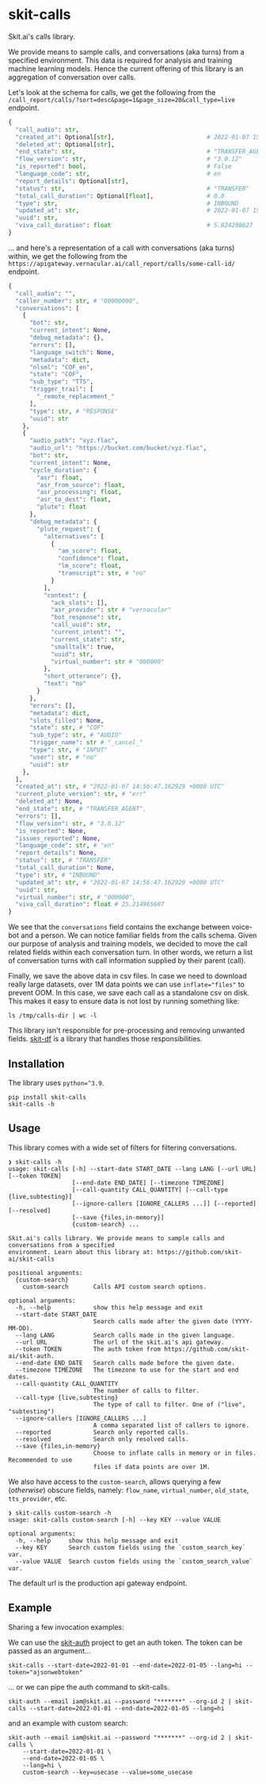 # skit-calls

Skit.ai's calls library.

We provide means to sample calls, and conversations (aka turns) from a specified environment.
This data is required for analysis and training machine learning models. Hence the current offering
of this library is an aggregation of conversation over calls.

Let's look at the schema for calls, we get the following from the `/call_report/calls/?sort=desc&page=1&page_size=20&call_type=live` endpoint.

```python
{
  "call_audio": str,
  "created_at": Optional[str],                          # 2022-01-07 15:04:01.941288 +0000 UTC
  "deleted_at": Optional[str],
  "end_state": str,                                     # "TRANSFER_AGENT"
  "flow_version": str,                                  # "3.0.12"
  "is_reported": bool,                                  # False
  "language_code": str,                                 # en
  "report_details": Optional[str],
  "status": str,                                        # "TRANSFER"
  "total_call_duration": Optional[float],               # 0.0
  "type": str,                                          # INBOUND
  "updated_at": str,                                    # 2022-01-07 15:04:01.941288 +0000 UTC
  "uuid": str,
  "viva_call_duration": float                           # 5.824208627
}
```

... and here's a representation of a call with conversations (aka turns) within, we get the following from the `https://apigateway.vernacular.ai/call_report/calls/some-call-id/` endpoint.

```python
{
  "call_audio": "",
  "caller_number": str, # "00000000",
  "conversations": [
    {
      "bot": str,
      "current_intent": None,
      "debug_metadata": {},
      "errors": [],
      "language_switch": None,
      "metadata": dict,
      "nlsml": "COF_en",
      "state": "COF",
      "sub_type": "TTS",
      "trigger_trail": [
        "_remote_replacement_"
      ],
      "type": str, # "RESPONSE"
      "uuid": str
    },
    {
      "audio_path": "xyz.flac",
      "audio_url": "https://bucket.com/bucket/xyz.flac",
      "bot": str,
      "current_intent": None,
      "cycle_duration": {
        "asr": float,
        "asr_from_source": float,
        "asr_processing": float,
        "asr_to_dest": float,
        "plute": float
      },
      "debug_metadata": {
        "plute_request": {
          "alternatives": [
            {
              "am_score": float,
              "confidence": float,
              "lm_score": float,
              "transcript": str, # "no"
            }
          ],
          "context": {
            "ack_slots": [],
            "asr_provider": str # "vernacular"
            "bot_response": str,
            "call_uuid": str,
            "current_intent": "",
            "current_state": str,
            "smalltalk": true,
            "uuid": str,
            "virtual_number": str # "000000"
          },
          "short_utterance": {},
          "text": "no"
        }
      },
      "errors": [],
      "metadata": dict,
      "slots_filled": None,
      "state": str, # "COF"
      "sub_type": str, # "AUDIO"
      "trigger_name": str # "_cancel_"
      "type": str, # "INPUT"
      "user": str, # "no"
      "uuid": str
    },
  ],
  "created_at": str, # "2022-01-07 14:56:47.162929 +0000 UTC"
  "current_plute_version": str, # "err"
  "deleted_at": None,
  "end_state": str, # "TRANSFER_AGENT",
  "errors": [],
  "flow_version": str, # "3.0.12"
  "is_reported": None,
  "issues_reported": None,
  "language_code": str, # "en"
  "report_details": None,
  "status": str, # "TRANSFER"
  "total_call_duration": None,
  "type": str, # "INBOUND"
  "updated_at": str, # "2022-01-07 14:56:47.162929 +0000 UTC"
  "uuid": str,
  "virtual_number": str, # "000000",
  "viva_call_duration": float # 25.214965607
}
```

We see that the `conversations` field contains the exchange between voice-bot and a person. We can notice familiar fields from the calls schema. Given our purpose of analysis and training models, we decided to move the call related fields within each conversation turn. In other words, we return a list of conversation turns with call information supplied by their parent (call). 

Finally, we save the above data in csv files. In case we need to download really large datasets, over 1M data points we can use `inflate="files"` to prevent OOM.
In this case, we save each call as a standalone csv on disk. This makes it easy to ensure data is not lost by running something like:

```shell
ls /tmp/calls-dir | wc -l
```

This library isn't responsible for pre-processing and removing unwanted fields. [skit-df](https://github.com/skit-ai/skit-df) is a library that handles those responsibilities.

## Installation
The library uses `python=^3.9`.

```shell
pip install skit-calls
skit-calls -h
```

## Usage

This library comes with a wide set of filters for filtering conversations.

```
❯ skit-calls -h
usage: skit-calls [-h] --start-date START_DATE --lang LANG [--url URL] [--token TOKEN]
                  [--end-date END_DATE] [--timezone TIMEZONE]
                  [--call-quantity CALL_QUANTITY] [--call-type {live,subtesting}]
                  [--ignore-callers [IGNORE_CALLERS ...]] [--reported] [--resolved]
                  [--save {files,in-memory}]
                  {custom-search} ...

Skit.ai's calls library. We provide means to sample calls and conversations from a specified
environment. Learn about this library at: https://github.com/skit-ai/skit-calls

positional arguments:
  {custom-search}
    custom-search       Calls API custom search options.

optional arguments:
  -h, --help            show this help message and exit
  --start-date START_DATE
                        Search calls made after the given date (YYYY-MM-DD).
  --lang LANG           Search calls made in the given language.
  --url URL             The url of the skit.ai's api gateway.
  --token TOKEN         The auth token from https://github.com/skit-ai/skit-auth.
  --end-date END_DATE   Search calls made before the given date.
  --timezone TIMEZONE   The timezone to use for the start and end dates.
  --call-quantity CALL_QUANTITY
                        The number of calls to filter.
  --call-type {live,subtesting}
                        The type of call to filter. One of ("live", "subtesting")
  --ignore-callers [IGNORE_CALLERS ...]
                        A comma separated list of callers to ignore.
  --reported            Search only reported calls.
  --resolved            Search only resolved calls.
  --save {files,in-memory}
                        Choose to inflate calls in memory or in files. Recommended to use
                        files if data points are over 1M.
```

We also have access to the `custom-search`, allows querying a few (_otherwise_) obscure fields, namely: `flow_name`, `virtual_number`, `old_state`, `tts_provider`, etc.

```
❯ skit-calls custom-search -h
usage: skit-calls custom-search [-h] --key KEY --value VALUE

optional arguments:
  -h, --help     show this help message and exit
  --key KEY      Search custom fields using the `custom_search_key` var.
  --value VALUE  Search custom fields using the `custom_search_value` var.
```

The default url is the production api gateway endpoint.

## Example

Sharing a few invocation examples:

We can use the [skit-auth](https://github.com/skit-ai/skit-auth) project to get an auth token.
The token can be passed as an argument...

```shell
skit-calls --start-date=2022-01-01 --end-date=2022-01-05 --lang=hi --token="ajsonwebtoken"
```

... or we can pipe the auth command to skit-calls.

```shell
skit-auth --email iam@skit.ai --password "*******" --org-id 2 | skit-calls --start-date=2022-01-01 --end-date=2022-01-05 --lang=hi
```

and an example with custom search:

```shell
skit-auth --email iam@skit.ai --password "*******" --org-id 2 | skit-calls \
    --start-date=2022-01-01 \
    --end-date=2022-01-05 \
    --lang=hi \
    custom-search --key=usecase --value=some_usecase
```
